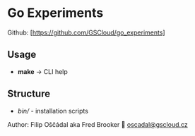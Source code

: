 # Go Experiments

Github: [https://github.com/GSCloud/go_experiments]  

## Usage

* **make** -> CLI help

## Structure

* *bin/* - installation scripts

Author: Filip Oščádal aka Fred Brooker 💌 <oscadal@gscloud.cz>
